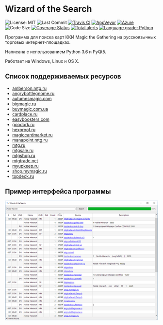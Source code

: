 # Wizard of the Search 

![License: MIT](https://img.shields.io/github/license/refaim/wots.svg)
![Last Commit](https://img.shields.io/github/last-commit/refaim/wots.svg)
[![Travis CI](https://travis-ci.org/refaim/wots.svg?branch=master)](https://travis-ci.org/refaim/wots)
[![AppVeyor](https://ci.appveyor.com/api/projects/status/ifvfy7vy8kru9if8?svg=true)](https://ci.appveyor.com/project/refaim/wots)
[![Azure](https://dev.azure.com/rkharito/rkharito/_apis/build/status/azure.wots)](https://dev.azure.com/rkharito/rkharito/_build/latest?definitionId=1)
![Code Size](https://img.shields.io/github/languages/code-size/refaim/wots.svg)
[![Coverage Status](https://coveralls.io/repos/github/refaim/wots/badge.svg)](https://coveralls.io/github/refaim/wots)
[![Total alerts](https://img.shields.io/lgtm/alerts/g/refaim/wots.svg?logo=lgtm&logoWidth=18)](https://lgtm.com/projects/g/refaim/wots/alerts/)
[![Language grade: Python](https://img.shields.io/lgtm/grade/python/g/refaim/wots.svg?logo=lgtm&logoWidth=18)](https://lgtm.com/projects/g/refaim/wots/context:python)

Программа для поиска карт ККИ Magic the Gathering на русскоязычных торговых интернет-площадках.

Написана с использованием Python 3.6 и PyQt5.

Работает на Windows, Linux и OS X.

## Список поддерживаемых ресурсов
- [amberson.mtg.ru](http://amberson.mtg.ru/)
- [angrybottlegnome.ru](http://angrybottlegnome.ru/)
- [autumnsmagic.com](https://autumnsmagic.com/)
- [bigmagic.ru](http://bigmagic.ru/)
- [buymagic.com.ua](http://www.buymagic.com.ua/)
- [cardplace.ru](https://www.cardplace.ru/)
- [easyboosters.com](https://easyboosters.com/)
- [goodork.ru](https://goodork.ru/)
- [hexproof.ru](https://hexproof.ru/)
- [magiccardmarket.ru](http://magiccardmarket.ru/)
- [manapoint.mtg.ru](http://manapoint.mtg.ru/)
- [mtg.ru](http://www.mtg.ru/exchange/)
- [mtgsale.ru](https://mtgsale.ru/)
- [mtgshop.ru](http://mtgshop.ru/)
- [mtgtrade.net](http://mtgtrade.net/)
- [myupkeep.ru](http://myupkeep.ru/)
- [shop.mymagic.ru](https://shop.mymagic.ru/)
- [topdeck.ru](https://topdeck.ru/apps/toptrade/singles/search)

## Пример интерфейса программы
![Пример интерфейса](screenshot01.png)
